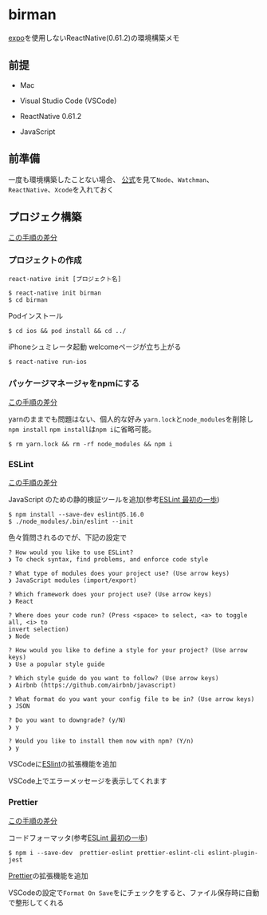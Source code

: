 # birman

[expo](https://expo.io/)を使用しないReactNative(0.61.2)の環境構築メモ

## 前提

- Mac

- Visual Studio Code (VSCode)

- ReactNative 0.61.2

- JavaScript

## 前準備

一度も環境構築したことない場合、
[公式](https://facebook.github.io/react-native/docs/getting-started.html#installing-dependencies)を見て`Node`、`Watchman`、`ReactNative`、`Xcode`を入れておく

## プロジェク構築

[この手順の差分](https://github.com/ryunosukemaeda0922/birman/pull/1)

### プロジェクトの作成

`react-native init [プロジェクト名]`

```
$ react-native init birman
$ cd birman
```
 Podインストール

```
$ cd ios && pod install && cd ../
```

iPhoneシュミレータ起動
welcomeページが立ち上がる

```
$ react-native run-ios
```

### パッケージマネージャをnpmにする

[この手順の差分](https://github.com/ryunosukemaeda0922/birman/pull/2)

yarnのままでも問題はない、個人的な好み
`yarn.lock`と`node_modules`を削除し`npm install`
`npm install`は`npm i`に省略可能。

```
$ rm yarn.lock && rm -rf node_modules && npm i
```

### ESLint

[この手順の差分](https://github.com/ryunosukemaeda0922/birman/pull/3)

JavaScript のための静的検証ツールを追加(参考[ESLint 最初の一歩](https://qiita.com/mysticatea/items/f523dab04a25f617c87d))

```
$ npm install --save-dev eslint@5.16.0
$ ./node_modules/.bin/eslint --init
```

色々質問されるのでが、下記の設定で

```
? How would you like to use ESLint? 
❯ To check syntax, find problems, and enforce code style

? What type of modules does your project use? (Use arrow keys)
❯ JavaScript modules (import/export) 

? Which framework does your project use? (Use arrow keys)
❯ React 

? Where does your code run? (Press <space> to select, <a> to toggle all, <i> to 
invert selection)
❯ Node

? How would you like to define a style for your project? (Use arrow keys)
❯ Use a popular style guide 

? Which style guide do you want to follow? (Use arrow keys)
❯ Airbnb (https://github.com/airbnb/javascript) 

? What format do you want your config file to be in? (Use arrow keys)
❯ JSON 

? Do you want to downgrade? (y/N)
❯ y

? Would you like to install them now with npm? (Y/n) 
❯ y
```

VSCodeに[ESlint](https://marketplace.visualstudio.com/items?itemName=dbaeumer.vscode-eslint)の拡張機能を追加

VSCode上でエラーメッセージを表示してくれます

### Prettier

[この手順の差分](https://github.com/ryunosukemaeda0922/birman/pull/4)

コードフォーマッタ(参考[ESLint 最初の一歩](https://qiita.com/mysticatea/items/f523dab04a25f617c87d))

```
$ npm i --save-dev  prettier-eslint prettier-eslint-cli eslint-plugin-jest
```

[Prettier](https://marketplace.visualstudio.com/items?itemName=esbenp.prettier-vscode)の拡張機能を追加

VSCodeの設定で`Format On Save`をにチェックをすると、ファイル保存時に自動で整形してくれる
